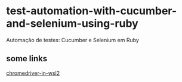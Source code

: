 # test-automation-with-cucumber-and-selenium-using-ruby
Automação de testes: Cucumber e Selenium em Ruby

## some links
[chromedriver-in-wsl2](https://www.gregbrisebois.com/posts/chromedriver-in-wsl2/)
